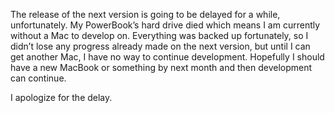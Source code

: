 The release of the next version is going to be delayed for a while, unfortunately. My PowerBook’s hard drive died which means I am currently without a Mac to develop on. Everything was backed up fortunately, so I didn’t lose any progress already made on the next version, but until I can get another Mac, I have no way to continue development. Hopefully I should have a new MacBook or something by next month and then development can continue.

I apologize for the delay.